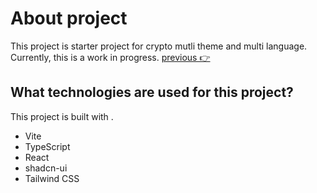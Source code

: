 # About project
This project is starter project for crypto mutli theme and multi language.
Currently, this is a work in progress.
 [previous 👉](https://crypto-presale-project-multi-theme-multi-language.vercel.app/)

## What technologies are used for this project?

This project is built with .

- Vite
- TypeScript
- React
- shadcn-ui
- Tailwind CSS

